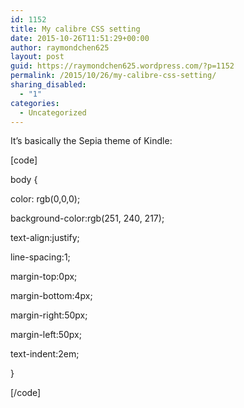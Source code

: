 ```yaml
---
id: 1152
title: My calibre CSS setting
date: 2015-10-26T11:51:29+00:00
author: raymondchen625
layout: post
guid: https://raymondchen625.wordpress.com/?p=1152
permalink: /2015/10/26/my-calibre-css-setting/
sharing_disabled:
  - "1"
categories:
  - Uncategorized
---
```

It&#8217;s basically the Sepia theme of Kindle:

[code]

body {

color: rgb(0,0,0);

background-color:rgb(251, 240, 217);

text-align:justify;

line-spacing:1;

margin-top:0px;

margin-bottom:4px;

margin-right:50px;

margin-left:50px;

text-indent:2em;

}

[/code]